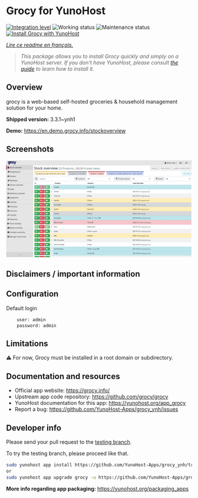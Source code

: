 <!--
N.B.: This README was automatically generated by https://github.com/YunoHost/apps/tree/master/tools/README-generator
It shall NOT be edited by hand.
-->

# Grocy for YunoHost

[![Integration level](https://dash.yunohost.org/integration/grocy.svg)](https://dash.yunohost.org/appci/app/grocy) ![Working status](https://ci-apps.yunohost.org/ci/badges/grocy.status.svg) ![Maintenance status](https://ci-apps.yunohost.org/ci/badges/grocy.maintain.svg)  
[![Install Grocy with YunoHost](https://install-app.yunohost.org/install-with-yunohost.svg)](https://install-app.yunohost.org/?app=grocy)

*[Lire ce readme en français.](./README_fr.md)*

> *This package allows you to install Grocy quickly and simply on a YunoHost server.
If you don't have YunoHost, please consult [the guide](https://yunohost.org/#/install) to learn how to install it.*

## Overview

grocy is a web-based self-hosted groceries & household management solution for your home.

**Shipped version:** 3.3.1~ynh1


**Demo:** https://en.demo.grocy.info/stockoverview

## Screenshots

![Screenshot of Grocy](./doc/screenshots/stock-en.png)

## Disclaimers / important information

## Configuration

 Default login
```
	user: admin
	password: admin
```

## Limitations

:warning: For now, Grocy must be installed in a root domain or subdirectory.

## Documentation and resources

* Official app website: <https://grocy.info/>
* Upstream app code repository: <https://github.com/grocy/grocy>
* YunoHost documentation for this app: <https://yunohost.org/app_grocy>
* Report a bug: <https://github.com/YunoHost-Apps/grocy_ynh/issues>

## Developer info

Please send your pull request to the [testing branch](https://github.com/YunoHost-Apps/grocy_ynh/tree/testing).

To try the testing branch, please proceed like that.

``` bash
sudo yunohost app install https://github.com/YunoHost-Apps/grocy_ynh/tree/testing --debug
or
sudo yunohost app upgrade grocy -u https://github.com/YunoHost-Apps/grocy_ynh/tree/testing --debug
```

**More info regarding app packaging:** <https://yunohost.org/packaging_apps>
